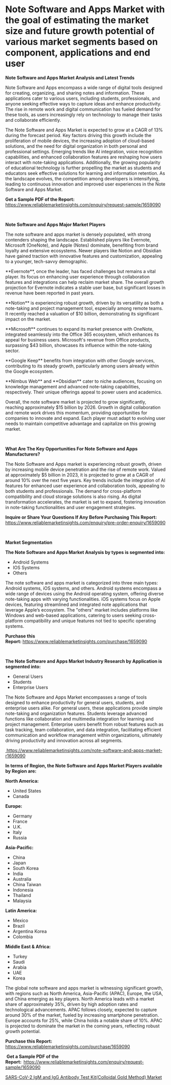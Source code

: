 <p><h1>Note Software and Apps Market with the goal of estimating the market size and future growth potential of various market segments based on component, applications and end user</h1></p><p><strong>Note Software and Apps Market Analysis and Latest Trends</strong></p>
<p><p>Note Software and Apps encompass a wide range of digital tools designed for creating, organizing, and sharing notes and information. These applications cater to various users, including students, professionals, and anyone seeking effective ways to capture ideas and enhance productivity. The rise in remote work and digital communication has fueled demand for these tools, as users increasingly rely on technology to manage their tasks and collaborate efficiently.</p><p>The Note Software and Apps Market is expected to grow at a CAGR of 13% during the forecast period. Key factors driving this growth include the proliferation of mobile devices, the increasing adoption of cloud-based solutions, and the need for digital organization in both personal and professional settings. Emerging trends like AI integration, voice recognition capabilities, and enhanced collaboration features are reshaping how users interact with note-taking applications. Additionally, the growing popularity of educational technology is further propelling the market as students and educators seek effective solutions for learning and information retention. As the landscape evolves, the competition among developers is intensifying, leading to continuous innovation and improved user experiences in the Note Software and Apps Market.</p></p>
<p><strong>Get a Sample PDF of the Report:&nbsp;</strong> <a href="https://www.reliablemarketinsights.com/enquiry/request-sample/1659090?utm_campaign=1166&utm_medium=2&utm_source=Github&utm_content=ia&utm_term=23032025&utm_id=note-software-and-apps">https://www.reliablemarketinsights.com/enquiry/request-sample/1659090</a></p>
<p>&nbsp;</p>
<p><strong>Note Software and Apps Major Market Players</strong></p>
<p><p>The note software and apps market is densely populated, with strong contenders shaping the landscape. Established players like Evernote, Microsoft (OneNote), and Apple (Notes) dominate, benefiting from brand loyalty and extensive ecosystems. Newer players like Notion and Obsidian have gained traction with innovative features and customization, appealing to a younger, tech-savvy demographic. </p><p>**Evernote**, once the leader, has faced challenges but remains a vital player. Its focus on enhancing user experience through collaboration features and integrations can help reclaim market share. The overall growth projection for Evernote indicates a stable user base, but significant losses in revenue have been reported in past years.</p><p>**Notion** is experiencing robust growth, driven by its versatility as both a note-taking and project management tool, especially among remote teams. It recently reached a valuation of $10 billion, demonstrating its significant impact on the market.</p><p>**Microsoft** continues to expand its market presence with OneNote, integrated seamlessly into the Office 365 ecosystem, which enhances its appeal for business users. Microsoft's revenue from Office products, surpassing $43 billion, showcases its influence within the note-taking sector.</p><p>**Google Keep** benefits from integration with other Google services, contributing to its steady growth, particularly among users already within the Google ecosystem.</p><p>**Nimbus Web** and **Obsidian** cater to niche audiences, focusing on knowledge management and advanced note-taking capabilities, respectively. Their unique offerings appeal to power users and academics.</p><p>Overall, the note software market is projected to grow significantly, reaching approximately $15 billion by 2026. Growth in digital collaboration and remote work drives this momentum, providing opportunities for companies to innovate and expand. Each player must adapt to evolving user needs to maintain competitive advantage and capitalize on this growing market.</p></p>
<p>&nbsp;</p>
<p><strong>What Are The Key Opportunities For Note Software and Apps Manufacturers?</strong></p>
<p><p>The Note Software and Apps market is experiencing robust growth, driven by increasing mobile device penetration and the rise of remote work. Valued at approximately $5 billion in 2023, it is projected to grow at a CAGR of around 10% over the next five years. Key trends include the integration of AI features for enhanced user experience and collaboration tools, appealing to both students and professionals. The demand for cross-platform compatibility and cloud storage solutions is also rising. As digital transformation accelerates, the market is set to expand, fostering innovation in note-taking functionalities and user engagement strategies.</p></p>
<p><strong>Inquire or Share Your Questions If Any Before Purchasing This Report:</strong> <a href="https://www.reliablemarketinsights.com/enquiry/pre-order-enquiry/1659090?utm_campaign=1166&utm_medium=2&utm_source=Github&utm_content=ia&utm_term=23032025&utm_id=note-software-and-apps">https://www.reliablemarketinsights.com/enquiry/pre-order-enquiry/1659090</a></p>
<p>&nbsp;</p>
<p><strong>Market Segmentation</strong></p>
<p><strong>The Note Software and Apps Market Analysis by types is segmented into:</strong></p>
<p><ul><li>Android Systems</li><li>IOS Systems</li><li>Others</li></ul></p>
<p><p>The note software and apps market is categorized into three main types: Android systems, iOS systems, and others. Android systems encompass a wide range of devices using the Android operating system, offering diverse note-taking apps with varying functionalities. iOS systems focus on Apple devices, featuring streamlined and integrated note applications that leverage Apple’s ecosystem. The "others" market includes platforms like Windows and web-based applications, catering to users seeking cross-platform compatibility and unique features not tied to specific operating systems.</p></p>
<p><strong>Purchase this Report:&nbsp;</strong><a href="https://www.reliablemarketinsights.com/purchase/1659090?utm_campaign=1166&utm_medium=2&utm_source=Github&utm_content=ia&utm_term=23032025&utm_id=note-software-and-apps">https://www.reliablemarketinsights.com/purchase/1659090</a></p>
<p>&nbsp;</p>
<p><strong>The Note Software and Apps Market Industry Research by Application is segmented into:</strong></p>
<p><ul><li>General Users</li><li>Students</li><li>Enterprise Users</li></ul></p>
<p><p>The Note Software and Apps Market encompasses a range of tools designed to enhance productivity for general users, students, and enterprise users alike. For general users, these applications provide simple note-taking and organization features. Students leverage advanced functions like collaboration and multimedia integration for learning and project management. Enterprise users benefit from robust features such as task tracking, team collaboration, and data integration, facilitating efficient communication and workflow management within organizations, ultimately driving productivity and innovation across all segments.</p></p>
<p><a href="https://www.reliablemarketinsights.com/note-software-and-apps-market-r1659090?utm_campaign=1166&utm_medium=2&utm_source=Github&utm_content=ia&utm_term=23032025&utm_id=note-software-and-apps">&nbsp;https://www.reliablemarketinsights.com/note-software-and-apps-market-r1659090</a></p>
<p><strong>In terms of Region, the Note Software and Apps Market Players available by Region are:</strong></p>
<p>
    <p> <strong> North America: </strong>
        <ul>
            <li>United States</li>
            <li>Canada</li>
        </ul>
        </p> 
    <p> <strong> Europe: </strong>
        <ul>
            <li>Germany</li>
            <li>France</li>
            <li>U.K.</li>
            <li>Italy</li>
            <li>Russia</li>
        </ul>
        </p> 
    <p> <strong> Asia-Pacific: </strong>
        <ul>
            <li>China</li>
            <li>Japan</li>
            <li>South Korea</li>
            <li>India</li>
            <li>Australia</li>
            <li>China Taiwan</li>
            <li>Indonesia</li>
            <li>Thailand</li>
            <li>Malaysia</li>
        </ul>
        </p> 
    <p> <strong> Latin America: </strong>
        <ul>
            <li>Mexico</li>
            <li>Brazil</li>
            <li>Argentina Korea</li>
            <li>Colombia</li>
        </ul>
        </p> 
    <p> <strong> Middle East & Africa: </strong>
        <ul>
            <li>Turkey</li>
            <li>Saudi</li>
            <li>Arabia</li>
            <li>UAE</li>
            <li>Korea</li>
        </ul>
    </p>
    </p>
<p><p>The global note software and apps market is witnessing significant growth, with regions such as North America, Asia-Pacific (APAC), Europe, the USA, and China emerging as key players. North America leads with a market share of approximately 35%, driven by high adoption rates and technological advancements. APAC follows closely, expected to capture around 30% of the market, fueled by increasing smartphone penetration. Europe accounts for 25%, while China holds a notable share of 10%. APAC is projected to dominate the market in the coming years, reflecting robust growth potential.</p></p>
<p><strong>Purchase this Report: </strong><a href="https://www.reliablemarketinsights.com/purchase/1659090?utm_campaign=1166&utm_medium=2&utm_source=Github&utm_content=ia&utm_term=23032025&utm_id=note-software-and-apps">https://www.reliablemarketinsights.com/purchase/1659090</a></p>
<p>&nbsp;<strong>Get a Sample PDF of the Report:&nbsp;&nbsp;</strong><a href="https://www.reliablemarketinsights.com/enquiry/request-sample/1659090?utm_campaign=1166&utm_medium=2&utm_source=Github&utm_content=ia&utm_term=23032025&utm_id=note-software-and-apps">https://www.reliablemarketinsights.com/enquiry/request-sample/1659090</a></p>
<p><strong></strong></p>
<p><p><a href="https://github.com/ryanbell8967/Market-Research-Report-List-1/blob/main/sars-cov-2-igm-and-igg-antibody-test-kitcolloidal-gold-method-market.md?utm_campaign=1166&utm_medium=2&utm_source=Github&utm_content=ia&utm_term=23032025&utm_id=note-software-and-apps">SARS-CoV-2 IgM and IgG Antibody Test Kit(Colloidal Gold Method) Market</a></p></p>